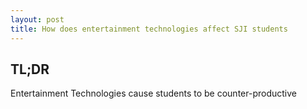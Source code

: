 ```yaml
---
layout: post
title: How does entertainment technologies affect SJI students
---
```


## TL;DR

Entertainment Technologies cause students to be counter-productive
